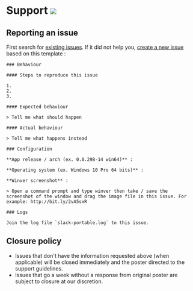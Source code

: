 # Support [![](https://isitmaintained.com/badge/resolution/portapps/slack-portable.svg)](https://isitmaintained.com/project/portapps/slack-portable)

## Reporting an issue

First search for [existing issues](https://github.com/portapps/slack-portable/issues?utf8=%E2%9C%93&q=). If it did not help you, [create a new issue](https://github.com/portapps/slack-portable/issues/new) based on this template :

```
### Behaviour

#### Steps to reproduce this issue

1.
2.
3.

#### Expected behaviour

> Tell me what should happen

#### Actual behaviour

> Tell me what happens instead

### Configuration

**App release / arch (ex. 0.0.298-14 win64)** :

**Operating system (ex. Windows 10 Pro 64 bits)** :

**Winver screenshot** :

> Open a command prompt and type winver then take / save the screenshot of the window and drag the image file in this issue. For example: http://bit.ly/2vA5sxR

### Logs

Join the log file `slack-portable.log` to this issue.
```

## Closure policy

* Issues that don't have the information requested above (when applicable) will be closed immediately and the poster directed to the support guidelines.
* Issues that go a week without a response from original poster are subject to closure at our discretion.
